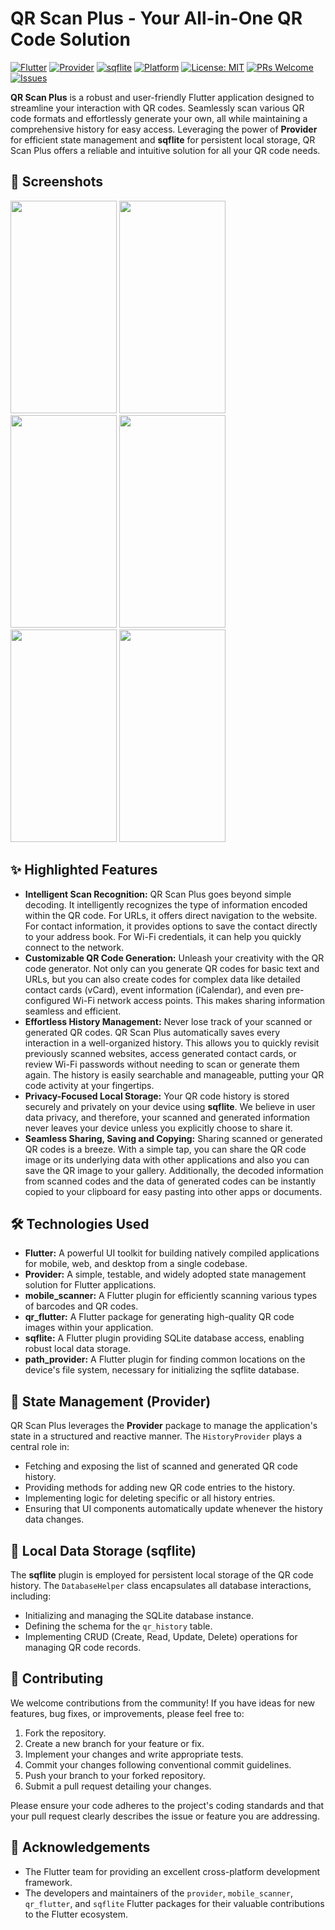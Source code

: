 # QR Scan Plus - Your All-in-One QR Code Solution

[![Flutter](https://img.shields.io/badge/Flutter-%2302569B.svg?style=for-the-badge&logo=flutter&logoColor=white)](https://flutter.dev/)
[![Provider](https://img.shields.io/badge/Provider-%234DB6AC.svg?style=for-the-badge&logoColor=white)](https://pub.dev/packages/provider)
[![sqflite](https://img.shields.io/badge/sqflite-%2300897B.svg?style=for-the-badge&logoColor=white)](https://pub.dev/packages/sqflite)
[![Platform](https://img.shields.io/badge/Platform-Android%20%7C%20iOS-blue.svg)](https://flutter.dev/docs/get-started/install)
[![License: MIT](https://img.shields.io/badge/License-MIT-yellow.svg)](https://opensource.org/licenses/MIT)
[![PRs Welcome](https://img.shields.io/badge/PRs-welcome-brightgreen.svg?style=flat-square)](https://github.com/your-username/qr_scan_plus/pulls)
[![Issues](https://img.shields.io/github/issues/your-username/qr_scan_plus)](https://github.com/your-username/qr_scan_plus/issues)

**QR Scan Plus** is a robust and user-friendly Flutter application designed to streamline your interaction with QR codes. Seamlessly scan various QR code formats and effortlessly generate your own, all while maintaining a comprehensive history for easy access. Leveraging the power of **Provider** for efficient state management and **sqflite** for persistent local storage, QR Scan Plus offers a reliable and intuitive solution for all your QR code needs.

## 📸 Screenshots
<img src="https://github.com/user-attachments/assets/f97c5117-6c1e-436d-a3a8-0db40fe4f4d7" data-canonical-src="https://github.com/user-attachments/assets/f97c5117-6c1e-436d-a3a8-0db40fe4f4d7" width="170" height="340" />
<img src="https://github.com/user-attachments/assets/b8ea3e8b-e3bb-4a8f-acc9-90082056bf11" data-canonical-src="https://github.com/user-attachments/assets/b8ea3e8b-e3bb-4a8f-acc9-90082056bf11" width="170" height="340" />
<img src="https://github.com/user-attachments/assets/aee9262a-8a5f-4cf3-a44b-a26ca9dd7e3f" data-canonical-src="https://github.com/user-attachments/assets/aee9262a-8a5f-4cf3-a44b-a26ca9dd7e3f" width="170" height="340" />
<img src="https://github.com/user-attachments/assets/2e92bb43-ac93-47f9-af02-5e9edc6ba3c8" data-canonical-src="https://github.com/user-attachments/assets/2e92bb43-ac93-47f9-af02-5e9edc6ba3c8" width="170" height="340" />
<img src="https://github.com/user-attachments/assets/d0282565-5eae-45ff-9cfa-59e5956aaca1" data-canonical-src="https://github.com/user-attachments/assets/d0282565-5eae-45ff-9cfa-59e5956aaca1" width="170" height="340" />
<img src="https://github.com/user-attachments/assets/c55d5761-af9d-4737-96a1-02399af5ebeb" data-canonical-src="https://github.com/user-attachments/assets/c55d5761-af9d-4737-96a1-02399af5ebeb" width="170" height="340" />

## ✨ Highlighted Features

* **Intelligent Scan Recognition:** QR Scan Plus goes beyond simple decoding. It intelligently recognizes the type of information encoded within the QR code. For URLs, it offers direct navigation to the website. For contact information, it provides options to save the contact directly to your address book. For Wi-Fi credentials, it can help you quickly connect to the network.
* **Customizable QR Code Generation:** Unleash your creativity with the QR code generator. Not only can you generate QR codes for basic text and URLs, but you can also create codes for complex data like detailed contact cards (vCard), event information (iCalendar), and even pre-configured Wi-Fi network access points. This makes sharing information seamless and efficient.
* **Effortless History Management:** Never lose track of your scanned or generated QR codes. QR Scan Plus automatically saves every interaction in a well-organized history. This allows you to quickly revisit previously scanned websites, access generated contact cards, or review Wi-Fi passwords without needing to scan or generate them again. The history is easily searchable and manageable, putting your QR code activity at your fingertips.
* **Privacy-Focused Local Storage:** Your QR code history is stored securely and privately on your device using **sqflite**. We believe in user data privacy, and therefore, your scanned and generated information never leaves your device unless you explicitly choose to share it.
* **Seamless Sharing, Saving and Copying:** Sharing scanned or generated QR codes is a breeze. With a simple tap, you can share the QR code image or its underlying data with other applications and also you can save the QR image to your gallery. Additionally, the decoded information from scanned codes and the data of generated codes can be instantly copied to your clipboard for easy pasting into other apps or documents.

## 🛠️ Technologies Used

* **Flutter:** A powerful UI toolkit for building natively compiled applications for mobile, web, and desktop from a single codebase.
* **Provider:** A simple, testable, and widely adopted state management solution for Flutter applications.
* **mobile\_scanner:** A Flutter plugin for efficiently scanning various types of barcodes and QR codes.
* **qr\_flutter:** A Flutter package for generating high-quality QR code images within your application.
* **sqflite:** A Flutter plugin providing SQLite database access, enabling robust local data storage.
* **path\_provider:** A Flutter plugin for finding common locations on the device's file system, necessary for initializing the sqflite database.

## 🚦 State Management (Provider)

QR Scan Plus leverages the **Provider** package to manage the application's state in a structured and reactive manner. The `HistoryProvider` plays a central role in:

* Fetching and exposing the list of scanned and generated QR code history.
* Providing methods for adding new QR code entries to the history.
* Implementing logic for deleting specific or all history entries.
* Ensuring that UI components automatically update whenever the history data changes.

## 💾 Local Data Storage (sqflite)

The **sqflite** plugin is employed for persistent local storage of the QR code history. The `DatabaseHelper` class encapsulates all database interactions, including:

* Initializing and managing the SQLite database instance.
* Defining the schema for the `qr_history` table.
* Implementing CRUD (Create, Read, Update, Delete) operations for managing QR code records.

## 🤝 Contributing

We welcome contributions from the community! If you have ideas for new features, bug fixes, or improvements, please feel free to:

1.  Fork the repository.
2.  Create a new branch for your feature or fix.
3.  Implement your changes and write appropriate tests.
4.  Commit your changes following conventional commit guidelines.
5.  Push your branch to your forked repository.
6.  Submit a pull request detailing your changes.

Please ensure your code adheres to the project's coding standards and that your pull request clearly describes the issue or feature you are addressing.

## 🙏 Acknowledgements

* The Flutter team for providing an excellent cross-platform development framework.
* The developers and maintainers of the `provider`, `mobile_scanner`, `qr_flutter`, and `sqflite` Flutter packages for their valuable contributions to the Flutter ecosystem.
